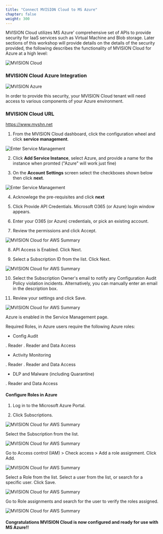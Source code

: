 ```yaml
---
title: "Connect MVISION Cloud to MS Azure"
chapter: false
weight: 300
---
```


MVISION Cloud utilizes MS Azure' comprehensive set of APIs to provide security for IaaS services such as Virtual Machine and Blob storage.  Later sections of this workshop will provide details on the details of the security provided, the following describes the functionality of MVISION Cloud for Azure at a high level:

![MVISION Cloud](/images/mfe/mvcforAWS.png?classes=border,shadow)

### MVISION Cloud Azure Integration ###

![MVISION Azure](/images/mfe/MVC-azure2.png?classes=border,shadow)

In order to provide this security, your MVISION Cloud tenant will need access to various components of your Azure environment. 

### MVISION Cloud URL ###

https://www.myshn.net

1.  From the MVISION Cloud dashboard, click the configuration wheel and click **service management**.

  ![Enter Service Management](/images/mfe/Azure-enable.png?classes=border,shadow)

2.  Click **Add Service Instance**, select Azure, and provide a name for the instance when promted ("Azure" will work just fine)

3.  On the **Account Settings** screen select the checkboxes shown below then click **next**.

  ![Enter Service Management](/images/mfe/MVC-features.png?classes=border,shadow)

4.  Acknowlege the pre-requisites and click **next**

5.  Click Provide API Credentials. Microsoft O365 (or Azure) login window appears.

6.  Enter your O365 (or Azure) credentials, or pick an existing account.

7.  Review the permissions and click Accept.

 ![MVISION Cloud for AWS Summary](/images/mfe/Azure-permission.png?classes=border,shadow)
 
8.  API Access is Enabled. Click Next.

9.  Select a Subscription ID from the list. Click Next.

 ![MVISION Cloud for AWS Summary](/images/mfe/Azure-sub-ID.png?classes=border,shadow)
 
10. Select the Subscription Owner's email to notify any Configuration Audit Policy violation incidents. Alternatively, you can manually enter an email in the description box.
 
11. Review your settings and click Save.

![MVISION Cloud for AWS Summary](/images/mfe/azure-summary.png?classes=border,shadow)

Azure is enabled in the Service Management page. 

Required Roles, in Azure users require the following Azure roles:

- Config Audit

. Reader
. Reader and Data Access

- Activity Monitoring

. Reader
. Reader and Data Access

- DLP and Malware (including Quarantine)

. Reader and Data Access

#### Configure Roles in Azure

1.  Log in to the Microsoft Azure Portal.

2.  Click Subscriptions.

![MVISION Cloud for AWS Summary](/images/mfe/Azure-roles.png?classes=border,shadow)

 Select the Subscription from the list. 


![MVISION Cloud for AWS Summary](/images/mfe/azure-role.png?classes=border,shadow)


 Go to Access control (IAM) > Check access > Add a role assignment. Click Add.


![MVISION Cloud for AWS Summary](/images/mfe/Azure-IAM.png?classes=border,shadow)


 Select a Role from the list. Select a user from the list, or search for a specific user. Click Save.


![MVISION Cloud for AWS Summary](/images/mfe/Azure-iam2.png?classes=border,shadow)


 Go to Role assignments and search for the user to verify the roles assigned.


![MVISION Cloud for AWS Summary](/images/mfe/Azure-iam3.png?classes=border,shadow)


#### Congratulations MVISION Cloud is now configured and ready for use with MS Azure!!
